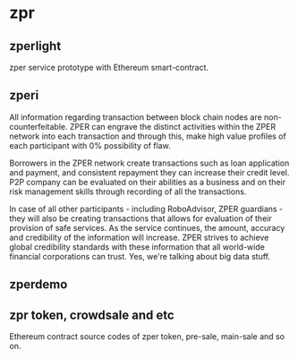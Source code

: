 # zpr

## zperlight
zper service prototype with Ethereum smart-contract.

## zperi
All information regarding transaction between block chain nodes are non-counterfeitable. ZPER can engrave the distinct activities within the ZPER network into each transaction and through this, make high value profiles of each participant with 0% possibility of flaw.

Borrowers in the ZPER network create transactions such as loan application and payment, and consistent repayment they can increase their credit level. P2P company can be evaluated on their abilities as a business and on their risk management skills through recording of all the transactions.

In case of all other participants - including RoboAdvisor, ZPER guardians - they will also be creating transactions that allows for evaluation of their provision of safe services. As the service continues, the amount, accuracy and credibility of the information will increase. ZPER strives to achieve global credibility standards with these information that all world-wide financial corporations can trust. Yes, we're talking about big data stuff.


## zperdemo

## zpr token, crowdsale and etc
Ethereum contract source codes of
zper token, pre-sale, main-sale and so on.
